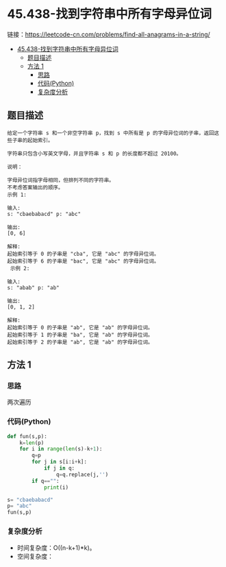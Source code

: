 # 45.438-找到字符串中所有字母异位词
链接：https://leetcode-cn.com/problems/find-all-anagrams-in-a-string/

- [45.438-找到字符串中所有字母异位词](#45438-找到字符串中所有字母异位词)
    - [题目描述](#题目描述)
    - [方法 1](#方法-1)
        - [思路](#思路)
        - [代码(Python)](#代码Python)
        - [复杂度分析](#复杂度分析)

## 题目描述
```
给定一个字符串 s 和一个非空字符串 p，找到 s 中所有是 p 的字母异位词的子串，返回这些子串的起始索引。

字符串只包含小写英文字母，并且字符串 s 和 p 的长度都不超过 20100。

说明：

字母异位词指字母相同，但排列不同的字符串。
不考虑答案输出的顺序。
示例 1:

输入:
s: "cbaebabacd" p: "abc"

输出:
[0, 6]

解释:
起始索引等于 0 的子串是 "cba", 它是 "abc" 的字母异位词。
起始索引等于 6 的子串是 "bac", 它是 "abc" 的字母异位词。
 示例 2:

输入:
s: "abab" p: "ab"

输出:
[0, 1, 2]

解释:
起始索引等于 0 的子串是 "ab", 它是 "ab" 的字母异位词。
起始索引等于 1 的子串是 "ba", 它是 "ab" 的字母异位词。
起始索引等于 2 的子串是 "ab", 它是 "ab" 的字母异位词。
```

## 方法 1

### 思路
两次遍历

### 代码(Python)
```python
def fun(s,p):
    k=len(p)
    for i in range(len(s)-k+1):
        q=p
        for j in s[i:i+k]:
            if j in q:
                q=q.replace(j,'')
        if q=="":
            print(i)

s= "cbaebabacd"
p= "abc"
fun(s,p)
```

### 复杂度分析

- 时间复杂度：O((n-k+1)*k)。
- 空间复杂度：

